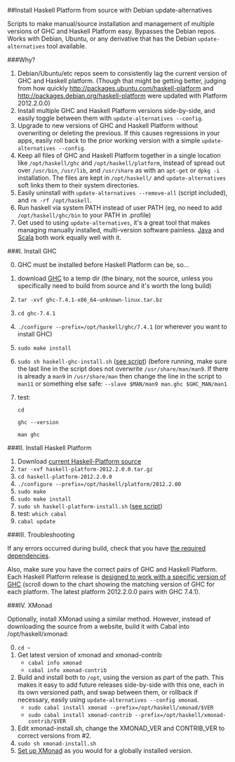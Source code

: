##Install Haskell Platform from source with Debian update-alternatives

Scripts to make manual/source installation and management of multiple versions of GHC 
and Haskell Platform easy.  Bypasses the Debian repos.  Works with Debian, Ubuntu, or 
any derivative that has the Debian `update-alternatives` tool available.

###Why?

1.  Debian/Ubuntu/etc repos seem to consistently lag the current version of GHC and 
    Haskell platform.  (Though that might be getting better, judging from how quickly
    http://packages.ubuntu.com/haskell-platform and 
    http://packages.debian.org/haskell-platform were updated with Platform 2012.2.0.0)
2.  Install multiple GHC and Haskell Platform versions side-by-side, and easily toggle 
    between them with `update-alternatives --config`.
3.  Upgrade to new versions of GHC and Haskell Platform without overwriting or deleting 
    the previous.  If this causes regressions in your apps, easily roll back to the prior 
    working version with a simple `update-alternatives --config`.
4.  Keep all files of GHC and Haskell Platform together in a  single location like 
    `/opt/haskell/ghc` and `/opt/haskell/platform`, instead of spread out over `/usr/bin`, 
    `/usr/lib`, and `/usr/share` as with an `apt-get` or `dpkg -i` installation.  The 
    files are kept in `/opt/haskell/` and `update-alternatives` soft links them to their 
    system directories.
5.  Easily uninstall with `update-alternatives --remove-all` (script included), and 
    `rm -rf /opt/haskell`.
6.  Run haskell via system PATH instead of user PATH (eg, no need to add 
    `/opt/haskell/ghc/bin` to your PATH in .profile)
7.  Get used to using `update-alternatives`, it's a great tool that makes managing 
    manually installed, multi-version software painless.  [Java][6] and [Scala][7] both 
    work equally well with it.

###I.  Install GHC

0.  GHC must be installed before Haskell Platform can be, so...
1.  download [GHC][1] to a temp dir (the binary, not the source, unless you specifically need to build from 
    source and it's worth the long build)
2.  `tar -xvf ghc-7.4.1-x86_64-unknown-linux.tar.bz`
3.  `cd ghc-7.4.1`
4.  `./configure --prefix=/opt/haskell/ghc/7.4.1` (or wherever you want to install GHC)
5.  `sudo make install`
6.  `sudo sh haskell-ghc-install.sh` ([see script][2]) (before running, make sure the last line in the 
    script does not overwrite `/usr/share/man/man9`.  If there is already a `man9` in
    `/usr/share/man` then change the line in the script to `man11` or something else safe:
    `--slave $MAN/man9 man.ghc $GHC_MAN/man1`
7.  test:

    `cd`

    `ghc --version`

    `man ghc`

###II.  Install Haskell Platform

1.  Download [current Haskell-Platform source][3]
2.  `tar -xvf haskell-platform-2012.2.0.0.tar.gz`
3.  `cd haskell-platform-2012.2.0.0`
4.  `./configure --prefix=/opt/haskell/platform/2012.2.00`
5.  `sudo make`
6.  `sudo make install`
7.  `sudo sh haskell-platform-install.sh` ([see script][4])
8.  test: 
    `which cabal`
9.  `cabal update`

###III. Troubleshooting

If any errors occurred during build, check that you have [the required dependencies][5].

Also, make sure you have the correct pairs of GHC and Haskell Platform.  Each Haskell
Platform release is [designed to work with a specific version of GHC][5] (scroll down
to the chart showing the matching version of GHC for each platform.  The latest platform
2012.2.0.0 pairs with GHC 7.4.1).

###IV.  XMonad

Optionally, install XMonad using a similar method.  However, instead of downloading the
source from a website, build it with Cabal into /opt/haskell/xmonad:

0.  `cd ~`
0.  Get latest version of xmonad and xmonad-contrib
    * `cabal info xmonad`
    * `cabal info xmonad-contrib`
1.  Build and install both to `/opt`, using the version as part of the path.  This makes it easy 
    to add future releases side-by-side with this one, each in its own versioned path, and swap 
    between them, or rollback if necessary, easily using `update-alternatives --config xmonad`.
    * `sudo cabal install xmonad --prefix=/opt/haskell/xmonad/$VER`
    * `sudo cabal install xmonad-contrib --prefix=/opt/haskell/xmonad-contrib/$VER`
2.  Edit xmonad-install.sh, change the XMONAD\_VER and CONTRIB\_VER to correct versions from #2. 
2.  `sudo sh xmonad-install.sh`
3.  [Set up XMonad][10] as you would for a globally installed version. 

[1]:http://www.haskell.org/ghc/download\_ghc\_7\_4\_1#x86linux
[2]:https://github.com/byrongibson/scripts/blob/master/install/haskell/haskell-ghc-install.sh 
[3]:http://hackage.haskell.org/platform/linux.html
[4]:https://github.com/byrongibson/scripts/blob/master/install/haskell/haskell-platform-install.sh
[5]:http://www.vex.net/~trebla/haskell/haskell-platform.xhtml
[6]:https://github.com/byrongibson/scripts/tree/master/install/java
[7]:https://github.com/byrongibson/scripts/tree/master/install/scala 
[8]:http://www.haskell.org/haskellwiki/Xmonad/Using_xmonad_in_Gnome
[9]:http://www.haskell.org/haskellwiki/Xmonad/Using_xmonad_in_Unity_2D
[10]:http://www.haskell.org/haskellwiki/Xmonad
